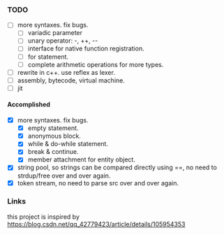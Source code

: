 ### TODO
- [ ] more syntaxes. fix bugs.
  - [ ] variadic parameter
  - [ ] unary operator: -, ++, --
  - [ ] interface for native function registration.
  - [ ] for statement.
  - [ ] complete arithmetic operations for more types.
- [ ] rewrite in c++. use reflex as lexer.
- [ ] assembly, bytecode, virtual machine.
- [ ] jit
#### Accomplished
- [x] more syntaxes. fix bugs.
  - [x] empty statement.
  - [x] anonymous block.
  - [x] while & do-while statement.
  - [x] break & continue.
  - [x] member attachment for entity object.
- [x] string pool, so strings can be compared directly using ==, no need to strdup/free over and over again.
- [x] token stream, no need to parse src over and over again.
### Links
this project is inspired by https://blog.csdn.net/qq_42779423/article/details/105954353